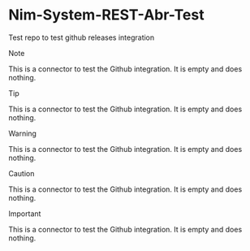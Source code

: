 # Nim-System-REST-Abr-Test
Test repo to test github releases integration

> [!NOTE]
> This is a connector to test the Github integration. It is empty and does nothing.


> [!TIP]
> This is a connector to test the Github integration. It is empty and does nothing.

> [!WARNING]
> This is a connector to test the Github integration. It is empty and does nothing.

> [!CAUTION]
> This is a connector to test the Github integration. It is empty and does nothing.

> [!IMPORTANT]
> This is a connector to test the Github integration. It is empty and does nothing.
